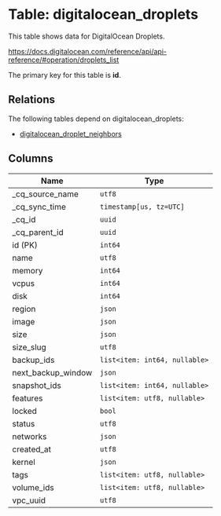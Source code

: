 # Table: digitalocean_droplets

This table shows data for DigitalOcean Droplets.

https://docs.digitalocean.com/reference/api/api-reference/#operation/droplets_list

The primary key for this table is **id**.

## Relations

The following tables depend on digitalocean_droplets:
  - [digitalocean_droplet_neighbors](digitalocean_droplet_neighbors)

## Columns

| Name          | Type          |
| ------------- | ------------- |
|_cq_source_name|`utf8`|
|_cq_sync_time|`timestamp[us, tz=UTC]`|
|_cq_id|`uuid`|
|_cq_parent_id|`uuid`|
|id (PK)|`int64`|
|name|`utf8`|
|memory|`int64`|
|vcpus|`int64`|
|disk|`int64`|
|region|`json`|
|image|`json`|
|size|`json`|
|size_slug|`utf8`|
|backup_ids|`list<item: int64, nullable>`|
|next_backup_window|`json`|
|snapshot_ids|`list<item: int64, nullable>`|
|features|`list<item: utf8, nullable>`|
|locked|`bool`|
|status|`utf8`|
|networks|`json`|
|created_at|`utf8`|
|kernel|`json`|
|tags|`list<item: utf8, nullable>`|
|volume_ids|`list<item: utf8, nullable>`|
|vpc_uuid|`utf8`|
